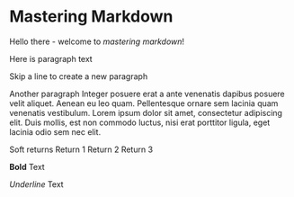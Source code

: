 # Mastering Markdown

Hello there - welcome to _mastering markdown_!

Here is paragraph text

Skip a line to create a new paragraph

Another paragraph Integer posuere erat a ante venenatis dapibus posuere velit aliquet. Aenean eu leo quam. Pellentesque ornare sem lacinia quam venenatis vestibulum. Lorem ipsum dolor sit amet, consectetur adipiscing elit. Duis mollis, est non commodo luctus, nisi erat porttitor ligula, eget lacinia odio sem nec elit.

Soft returns
Return 1
Return 2
Return 3

**Bold** Text

_Underline_ Text